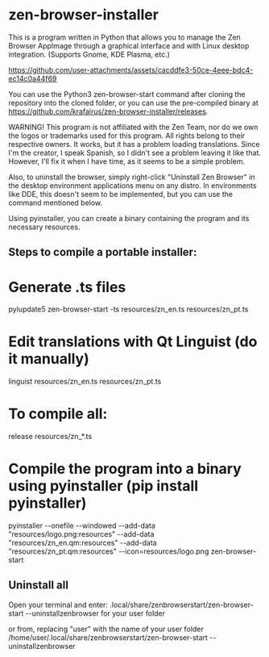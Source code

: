 # zen-browser-installer
This is a program written in Python that allows you to manage the Zen Browser AppImage through a graphical interface and with Linux desktop integration. (Supports Gnome, KDE Plasma, etc.)

https://github.com/user-attachments/assets/cacddfe3-50ce-4eee-bdc4-ec14c0a44f69

You can use the Python3 zen-browser-start command after cloning the repository into the cloned folder, or you can use the pre-compiled binary at https://github.com/krafairus/zen-browser-installer/releases.

WARNING!
This program is not affiliated with the Zen Team, nor do we own the logos or trademarks used for this program. All rights belong to their respective owners. It works, but it has a problem loading translations. Since I'm the creator, I speak Spanish, so I didn't see a problem leaving it like that. However, I'll fix it when I have time, as it seems to be a simple problem.

Also, to uninstall the browser, simply right-click "Uninstall Zen Browser" in the desktop environment applications menu on any distro. In environments like DDE, this doesn't seem to be implemented, but you can use the command mentioned below.

Using pyinstaller, you can create a binary containing the program and its necessary resources.

## Steps to compile a portable installer:

# Generate .ts files
pylupdate5 zen-browser-start -ts resources/zn_en.ts resources/zn_pt.ts

# Edit translations with Qt Linguist (do it manually)
linguist resources/zn_en.ts resources/zn_pt.ts

# To compile all:
release resources/zn_*.ts

# Compile the program into a binary using pyinstaller (pip install pyinstaller)
pyinstaller --onefile --windowed --add-data "resources/logo.png:resources" --add-data "resources/zn_en.qm:resources" --add-data "resources/zn_pt.qm:resources" --icon=resources/logo.png zen-browser-start

## Uninstall all
Open your terminal and enter:
.local/share/zenbrowserstart/zen-browser-start --uninstallzenbrowser
for your user folder

or from, replacing "user" with the name of your user folder
/home/user/.local/share/zenbrowserstart/zen-browser-start --uninstallzenbrowser
